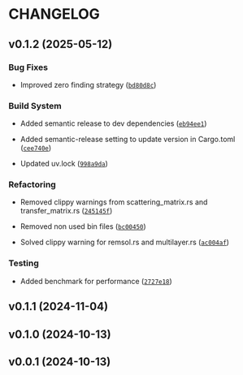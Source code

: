 # CHANGELOG


## v0.1.2 (2025-05-12)

### Bug Fixes

- Improved zero finding strategy
  ([`bd80d8c`](https://github.com/mpasson/REMSOL/commit/bd80d8cc8a38747c8c7b62b5a2846ee645c99663))

### Build System

- Added semantic release to dev dependencies
  ([`eb94ee1`](https://github.com/mpasson/REMSOL/commit/eb94ee13b7f9610722d318521fd38021a0dd89f9))

- Added semantic-release setting to update version in Cargo.toml
  ([`cee740e`](https://github.com/mpasson/REMSOL/commit/cee740e37aefd70f17dc4bd164bdc27b4cc2fdd2))

- Updated uv.lock
  ([`998a9da`](https://github.com/mpasson/REMSOL/commit/998a9da4f1001ba5afaf4e2c4f59f2957234f0bc))

### Refactoring

- Removed clippy warnings from scattering_matrix.rs and transfer_matrix.rs
  ([`245145f`](https://github.com/mpasson/REMSOL/commit/245145fcf0bb6913cc8c0bf51967302a573e9088))

- Removed non used bin files
  ([`bc00450`](https://github.com/mpasson/REMSOL/commit/bc0045061e8b719db2d1df72efcd892d9940dc70))

- Solved clippy warning for remsol.rs and multilayer.rs
  ([`ac004af`](https://github.com/mpasson/REMSOL/commit/ac004af5667366a7ea978c2448673e432c9575bd))

### Testing

- Added benchmark for performance
  ([`2727e18`](https://github.com/mpasson/REMSOL/commit/2727e1898a8609ab521aa1ed9e89109d7c1e112a))


## v0.1.1 (2024-11-04)


## v0.1.0 (2024-10-13)


## v0.0.1 (2024-10-13)

